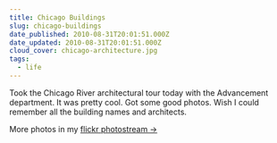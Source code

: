 ```yaml
---
title: Chicago Buildings
slug: chicago-buildings
date_published: 2010-08-31T20:01:51.000Z
date_updated: 2010-08-31T20:01:51.000Z
cloud_cover: chicago-architecture.jpg
tags:
  - life
---
```


Took the Chicago River architectural tour today with the Advancement department. It was pretty cool. Got some good photos. Wish I could remember all the building names and architects.

More photos in my [flickr photostream →](http://www.flickr.com/photos/asilentthing/)
